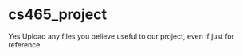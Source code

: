 # cs465_project
Yes
Upload any files you believe useful to our project, even if just for reference.
